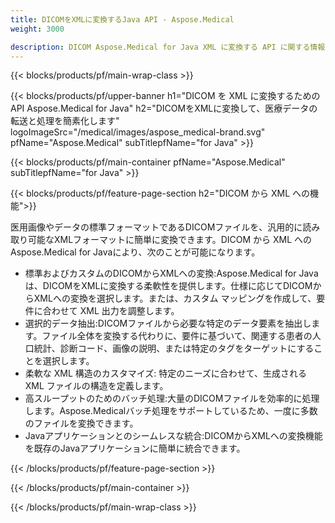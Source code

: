 ```yaml
---
title: DICOMをXMLに変換するJava API - Aspose.Medical
weight: 3000

description: DICOM Aspose.Medical for Java XML に変換する API に関する情報
---
```


{{< blocks/products/pf/main-wrap-class >}}

{{< blocks/products/pf/upper-banner h1="DICOM を XML に変換するための API Aspose.Medical for Java" h2="DICOMをXMLに変換して、医療データの転送と処理を簡素化します" logoImageSrc="/medical/images/aspose_medical-brand.svg" pfName="Aspose.Medical" subTitlepfName="for Java" >}}

{{< blocks/products/pf/main-container pfName="Aspose.Medical" subTitlepfName="for Java" >}}

{{< blocks/products/pf/feature-page-section h2="DICOM から XML への機能">}}

<p>医用画像やデータの標準フォーマットであるDICOMファイルを、汎用的に読み取り可能なXMLフォーマットに簡単に変換できます。DICOM から XML へのAspose.Medical for Javaにより、次のことが可能になります。</p>

<ul>
<li>標準およびカスタムのDICOMからXMLへの変換:Aspose.Medical for Javaは、DICOMをXMLに変換する柔軟性を提供します。仕様に応じてDICOMからXMLへの変換を選択します。または、カスタム マッピングを作成して、要件に合わせて XML 出力を調整します。</li>
<li>選択的データ抽出:DICOMファイルから必要な特定のデータ要素を抽出します。ファイル全体を変換する代わりに、要件に基づいて、関連する患者の人口統計、診断コード、画像の説明、または特定のタグをターゲットにすることを選択します。</li>
<li>柔軟な XML 構造のカスタマイズ: 特定のニーズに合わせて、生成される XML ファイルの構造を定義します。</li>
<li>高スループットのためのバッチ処理:大量のDICOMファイルを効率的に処理します。Aspose.Medicalバッチ処理をサポートしているため、一度に多数のファイルを変換できます。</li>
<li>Javaアプリケーションとのシームレスな統合:DICOMからXMLへの変換機能を既存のJavaアプリケーションに簡単に統合できます。</li>
</ul>

{{< /blocks/products/pf/feature-page-section >}}

{{< /blocks/products/pf/main-container >}}

{{< /blocks/products/pf/main-wrap-class >}}